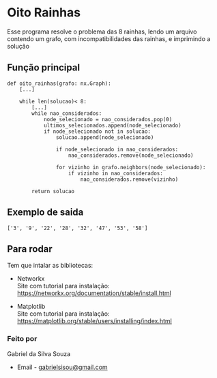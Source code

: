 # Oito Rainhas
Esse programa resolve o problema das 8 rainhas, lendo um arquivo contendo um grafo, com incompatibilidades das rainhas, e imprimindo a solução

## Função principal
```
def oito_rainhas(grafo: nx.Graph):
    [...]
    
    while len(solucao)< 8:
        [...]
        while nao_considerados:
            node_selecionado = nao_considerados.pop(0)
            ultimos_selecionados.append(node_selecionado)
            if node_selecionado not in solucao:
                solucao.append(node_selecionado)
                
                if node_selecionado in nao_considerados:
                    nao_considerados.remove(node_selecionado)
                    
                for vizinho in grafo.neighbors(node_selecionado):
                    if vizinho in nao_considerados:
                        nao_considerados.remove(vizinho)
                         
        return solucao
```
## Exemplo de saida
```
['3', '9', '22', '28', '32', '47', '53', '58']
```
## Para rodar 
Tem que intalar as bibliotecas:
* Networkx\
Site com tutorial para instalação:
https://networkx.org/documentation/stable/install.html

* Matplotlib\
Site com tutorial para instalação:
https://matplotlib.org/stable/users/installing/index.html

### Feito por
 Gabriel da Silva Souza<br>
* Email - gabrielsisou@gmail.com
